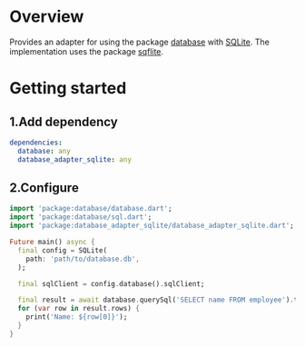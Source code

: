 # Overview
Provides an adapter for using the package [database](https://pub.dev/packages/database) with
[SQLite](https://www.postgresql.org/). The implementation uses the package
[sqflite](https://pub.dev/packages/sqflite).

# Getting started
## 1.Add dependency
```yaml
dependencies:
  database: any
  database_adapter_sqlite: any
```

## 2.Configure
```dart
import 'package:database/database.dart';
import 'package:database/sql.dart';
import 'package:database_adapter_sqlite/database_adapter_sqlite.dart';

Future main() async {
  final config = SQLite(
    path: 'path/to/database.db',
  );

  final sqlClient = config.database().sqlClient;

  final result = await database.querySql('SELECT name FROM employee').toRows();
  for (var row in result.rows) {
    print('Name: ${row[0]}');
  }
}
```